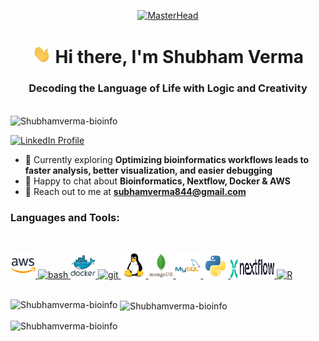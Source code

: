 <p align="center">
  <a href="https://Shubhamverma-bioinfo.io">
    <img src="https://www.icgeb.org/wp-content/uploads/2023/01/Genomic-analysis-488977381.png" alt="MasterHead" width="70%" height="auto">
  </a>
</p>
<h1 align="center"> <img src="https://raw.githubusercontent.com/khaeuk/khaeuk/master/assets/wave.gif" width="30px"> Hi there, I'm Shubham Verma </h1>
<h3 align="center">Decoding the Language of Life with Logic and Creativity</h3>  <br>
  
<img align="left" src="https://komarev.com/ghpvc/?username=Shubhamverma-bioinfo&label=Profile%20views&color=0e75b6&style=flat" alt="Shubhamverma-bioinfo" />
<br>
<p align="left"> <a href="https://www.linkedin.com/in/shubham-verma96/" target="blank"><img src="https://img.shields.io/badge/Connect%20on-LinkedIn-blue?style=for-the-badge&logo=linkedin" alt="LinkedIn Profile" /></a> </p>

- 🔬 Currently exploring **Optimizing bioinformatics workflows leads to faster analysis, better visualization, and easier debugging**
- 💬 Happy to chat about **Bioinformatics, Nextflow, Docker & AWS**
- 📧 Reach out to me at **subhamverma844@gmail.com**
  
<h3 align="left">Languages and Tools:</h3>
<br>
<p align="left"> <a href="https://aws.amazon.com" target="_blank" rel="noreferrer"> <img src="https://raw.githubusercontent.com/devicons/devicon/master/icons/amazonwebservices/amazonwebservices-original-wordmark.svg" alt="aws" width="40" height="40"/> </a> <a href="https://www.gnu.org/software/bash/" target="_blank" rel="noreferrer"> <img src="https://www.vectorlogo.zone/logos/gnu_bash/gnu_bash-icon.svg" alt="bash" width="40" height="40"/> </a>  <a href="https://www.docker.com/" target="_blank" rel="noreferrer"> <img src="https://raw.githubusercontent.com/devicons/devicon/master/icons/docker/docker-original-wordmark.svg" alt="docker" width="40" height="40"/> </a>  <a href="https://git-scm.com/" target="_blank" rel="noreferrer"> <img src="https://www.vectorlogo.zone/logos/git-scm/git-scm-icon.svg" alt="git" width="40" height="40"/> </a> <a href="https://www.linux.org/" target="_blank" rel="noreferrer"> <img src="https://raw.githubusercontent.com/devicons/devicon/master/icons/linux/linux-original.svg" alt="linux" width="40" height="40"/> </a> <a href="https://www.mongodb.com/" target="_blank" rel="noreferrer"> <img src="https://raw.githubusercontent.com/devicons/devicon/master/icons/mongodb/mongodb-original-wordmark.svg" alt="mongodb" width="40" height="40"/> </a> <a href="https://www.mysql.com/" target="_blank" rel="noreferrer"> <img src="https://raw.githubusercontent.com/devicons/devicon/master/icons/mysql/mysql-original-wordmark.svg" alt="mysql" width="40" height="40"/> </a> <a href="https://www.python.org" target="_blank" rel="noreferrer"> <img src="https://raw.githubusercontent.com/devicons/devicon/master/icons/python/python-original.svg" alt="python" width="40" height="40"/> </a> <a href="https://www.nextflow.io/" target="_blank" rel="noreferrer"> <img src="https://github.com/nextflow-io/trademark/blob/master/nextflow-logo-bg-light.svg" alt="nextflow" width="70" height="30"/> </a> <a href="https://www.r-project.org/" target="_blank" rel="noreferrer"> <img src="https://www.r-project.org/logo/Rlogo.svg" alt="R" width="40" height="40"/> </a> <br><br></p>

<p><img align="left" src="https://github-readme-stats.vercel.app/api/top-langs?username=Shubhamverma-bioinfo&show_icons=true&locale=en&layout=compact" alt="Shubhamverma-bioinfo" /></p>

<p>&nbsp;<img align="center" src="https://github-readme-stats.vercel.app/api?username=Shubhamverma-bioinfo&show_icons=true&locale=en" alt="Shubhamverma-bioinfo" /> </p>
<p> <img align="center" src="https://github-readme-streak-stats.herokuapp.com/?user=Shubhamverma-bioinfo&" alt="Shubhamverma-bioinfo" /> </p>

